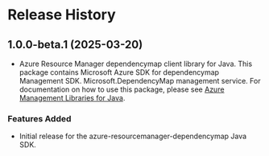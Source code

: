 # Release History

## 1.0.0-beta.1 (2025-03-20)

- Azure Resource Manager dependencymap client library for Java. This package contains Microsoft Azure SDK for dependencymap Management SDK. Microsoft.DependencyMap management service. For documentation on how to use this package, please see [Azure Management Libraries for Java](https://aka.ms/azsdk/java/mgmt).
### Features Added

- Initial release for the azure-resourcemanager-dependencymap Java SDK.
